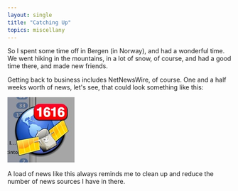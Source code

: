 ```yaml
---
layout: single
title: "Catching Up"
topics: miscellany
---
```

So I spent some time off in Bergen (in Norway), and had a wonderful time. We went hiking in the mountains, in a lot of snow, of course, and had a good time there, and made new friends.

Getting back to business includes NetNewsWire, of course. One and a half weeks worth of news, let's see, that could look something like this:

![NetNewsWire](/files/nnw.jpg "NetNewsWire")

A load of news like this always reminds me to clean up and reduce the number of news sources I have in there.